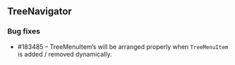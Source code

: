 ## TreeNavigator

### Bug fixes

* \#183485 – TreeMenuItem’s will be arranged properly when `TreeMenuItem` is added / removed dynamically. 